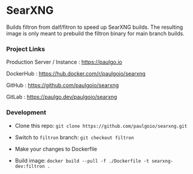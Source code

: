 # SearXNG

Builds filtron from dalf/fitron to speed up SearXNG builds. The resulting image is only meant to prebuild the filtron binary for main branch builds.



### Project Links

Production Server / Instance : https://paulgo.io

DockerHub : https://hub.docker.com/r/paulgoio/searxng

GitHub : https://github.com/paulgoio/searxng

GitLab : https://paulgo.dev/paulgoio/searxng



### Development

* Clone this repo: ```git clone https://github.com/paulgoio/searxng.git```

* Switch to `filtron` branch: ```git checkout filtron```

* Make your changes to Dockerfile

* Build image: ```docker build --pull -f ./Dockerfile -t searxng-dev:filtron .```
